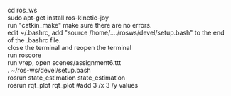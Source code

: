 cd ros_ws  
sudo apt-get install ros-kinetic-joy  
run "catkin_make" make sure there are no errors.  
edit ~/.bashrc, add "source /home/..../rosws/devel/setup.bash" to the end of the .bashrc file.  
close the terminal and reopen the terminal  
run roscore  
run vrep, open scenes/assignment6.ttt  
. ~/ros-ws/devel/setup.bash  
rosrun state_estimation state_estimation  
rosrun rqt_plot rqt_plot #add 3 /x 3 /y values  
